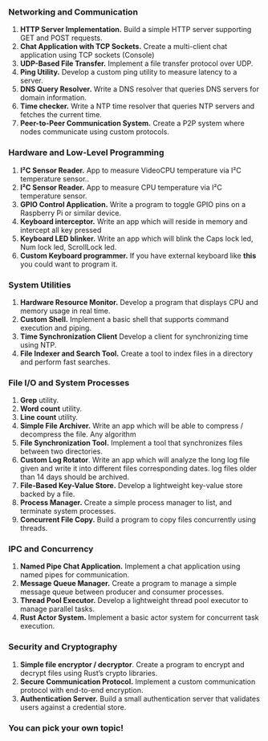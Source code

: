 ### Networking and Communication
1. **HTTP Server Implementation.** Build a simple HTTP server supporting GET and POST requests.
2. **Chat Application with TCP Sockets.** Create a multi-client chat application using TCP sockets (Console)
3. **UDP-Based File Transfer.** Implement a file transfer protocol over UDP.
4. **Ping Utility.** Develop a custom ping utility to measure latency to a server.
5. **DNS Query Resolver.** Write a DNS resolver that queries DNS servers for domain information.
6. **Time checker.** Write a NTP time resolver that queries NTP servers and fetches the current time.
7. **Peer-to-Peer Communication System.** Create a P2P system where nodes communicate using custom protocols.

### Hardware and Low-Level Programming
1. **I²C Sensor Reader.** App to measure VideoCPU temperature via I²C temperature sensor..
2. **I²C Sensor Reader.** App to measure CPU temperature via I²C temperature sensor.
3. **GPIO Control Application.** Write a program to toggle GPIO pins on a Raspberry Pi or similar device.
4. **Keyboard interceptor.** Write an app which will reside in memory and intercept all key pressed
5. **Keyboard LED blinker.** Write an app which will blink the Caps lock led, Num lock led, ScrollLock led.
6. **Custom Keyboard programmer.** If you have external keyboard like **this** you could want to program it.

### System Utilities
1. **Hardware Resource Monitor.** Develop a program that displays CPU and memory usage in real time.
2. **Custom Shell.** Implement a basic shell that supports command execution and piping.
3. **Time Synchronization Client** Develop a client for synchronizing time using NTP.
4. **File Indexer and Search Tool.** Create a tool to index files in a directory and perform fast searches.

### File I/O and System Processes
1. **Grep** utility.
2. **Word count** utility.
3. **Line count** utility.
4. **Simple File Archiver.** Write an app which will be able to compress / decompress the file. Any algorithm 
5. **File Synchronization Tool.** Implement a tool that synchronizes files between two directories.
6. **Custom Log Rotator**. Write an app which will analyze the long log file given and write it into different files corresponding dates. log files older than 14 days should be archived.
7. **File-Based Key-Value Store.** Develop a lightweight key-value store backed by a file.
8. **Process Manager.** Create a simple process manager to list, and terminate system processes.
9. **Concurrent File Copy.** Build a program to copy files concurrently using threads.

### IPC and Concurrency
1. **Named Pipe Chat Application.** Implement a chat application using named pipes for communication.
2. **Message Queue Manager.** Create a program to manage a simple message queue between producer and consumer processes.
3. **Thread Pool Executor.** Develop a lightweight thread pool executor to manage parallel tasks.
4. **Rust Actor System.** Implement a basic actor system for concurrent task execution.

### Security and Cryptography
1. **Simple file encryptor / decryptor**. Create a program to encrypt and decrypt files using Rust’s crypto libraries.
2. **Secure Communication Protocol.** Implement a custom communication protocol with end-to-end encryption.
3. **Authentication Server.** Build a small authentication server that validates users against a credential store.

### You can pick your own topic!
